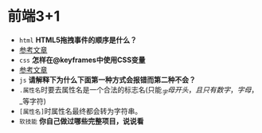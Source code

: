 # 前端3+1
-  `html` **HTML5拖拽事件的顺序是什么？**
  -  [参考文章](http://www.mamicode.com/info-detail-1379317.html)
-  `css` **怎样在@keyframes中使用CSS变量**
  - [参考文章](https://www.cnblogs.com/powertoolsteam/p/css-variables.html)
-  `js` **请解释下为什么下面第一种方式会报错而第二种不会？**
  - `.属性名`时要去属性名是一个合法的标志名(只能$_字母开头，且只有数字，字母，$ _等字符)
  - `[属性名]`时属性名最终都会转为字符串。
-  `软技能` **你自己做过哪些完整项目，说说看**